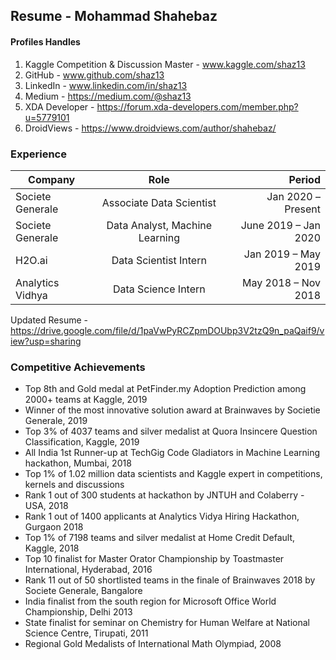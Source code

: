 ## Resume - Mohammad Shahebaz

#### Profiles Handles

1. Kaggle Competition & Discussion Master - www.kaggle.com/shaz13
2. GitHub - www.github.com/shaz13
3. LinkedIn - www.linkedin.com/in/shaz13
4. Medium - https://medium.com/@shaz13
5. XDA Developer - https://forum.xda-developers.com/member.php?u=5779101
6. DroidViews - https://www.droidviews.com/author/shahebaz/

### Experience 

| Company   |      Role      |  Period |
|----------|:-------------:|------:|
|  Societe Generale   | Associate Data Scientist | Jan 2020 – Present |
|  Societe Generale   |  Data Analyst, Machine Learning   | June 2019 – Jan 2020 |
|  H2O.ai   |  Data Scientist Intern   | Jan 2019 – May 2019 |
| Analytics Vidhya |    Data Science Intern   |   May 2018 – Nov 2018 |    

Updated Resume - https://drive.google.com/file/d/1paVwPyRCZpmDOUbp3V2tzQ9n_paQaif9/view?usp=sharing


### Competitive Achievements
- Top 8th and Gold medal at PetFinder.my Adoption Prediction among 2000+ teams at Kaggle, 2019
- Winner of the most innovative solution award at Brainwaves by Societie Generale, 2019
- Top 3% of 4037 teams and silver medalist at Quora Insincere Question Classification, Kaggle, 2019
- All India 1st Runner-up at TechGig Code Gladiators in Machine Learning hackathon, Mumbai, 2018
- Top 1% of 1.02 million data scientists and Kaggle expert in competitions, kernels and discussions
- Rank 1 out of 300 students at hackathon by JNTUH and Colaberry - USA, 2018
- Rank 1 out of 1400  applicants at Analytics Vidya Hiring Hackathon, Gurgaon 2018
- Top 1% of 7198 teams and silver medalist at Home Credit Default, Kaggle, 2018
- Top 10 finalist for Master Orator Championship by Toastmaster International, Hyderabad, 2016
- Rank 11 out of 50 shortlisted teams in the finale of Brainwaves 2018 by Societe Generale, Bangalore
- India finalist from the south region for Microsoft Office World Championship, Delhi 2013
- State finalist for seminar on Chemistry for Human Welfare at National Science Centre, Tirupati, 2011
- Regional Gold Medalists of International Math Olympiad, 2008

